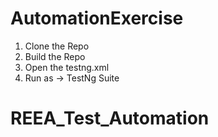# AutomationExercise
1. Clone the Repo
2. Build the Repo
3. Open the testng.xml
4. Run as -> TestNg Suite
# REEA_Test_Automation
